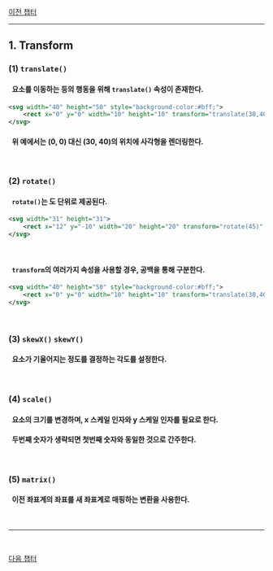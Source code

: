 [이전 챕터](./text.md)

---

## __1. Transform__
### __(1) `translate()`__
#### &nbsp; 요소를 이동하는 등의 행동을 위해 `translate()` 속성이 존재한다.
```svg
<svg width="40" height="50" style="background-color:#bff;">
    <rect x="0" y="0" width="10" height="10" transform="translate(30,40)" />
</svg>
```
#### &nbsp; 위 예에서는 (0, 0) 대신 (30, 40)의 위치에 사각형을 렌더링한다.

<br/>

### __(2) `rotate()`__
#### &nbsp; `rotate()`는 도 단위로 제공된다.
```svg
<svg width="31" height="31">
    <rect x="12" y="-10" width="20" height="20" transform="rotate(45)" />
</svg>
```

<br/>

#### &nbsp; `transform`의 여러가지 속성을 사용할 경우, 공백을 통해 구분한다.
```svg
<svg width="40" height="50" style="background-color:#bff;">
    <rect x="0" y="0" width="10" height="10" transform="translate(30,40) rotate(45)" />
</svg>
```

<br/>

### __(3) `skewX()` `skewY()`__
#### &nbsp; 요소가 기울어지는 정도를 결정하는 각도를 설정한다.

<br/>

### __(4) `scale()`__
#### &nbsp; 요소의 크기를 변경하며, x 스케일 인자와 y 스케일 인자를 필요로 한다.
#### &nbsp; 두번째 숫자가 생략되면 첫번째 숫자와 동일한 것으로 간주한다.

<br/>

### __(5) `matrix()`__
#### &nbsp; 이전 좌표계의 좌표를 새 좌표계로 매핑하는 변환을 사용한다.

<br/>

---

<br/>

[다음 챕터](./clipping.md)